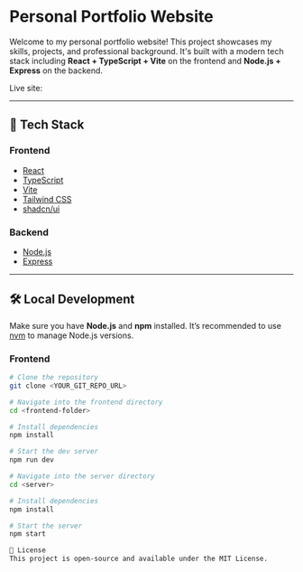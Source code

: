 # Personal Portfolio Website

Welcome to my personal portfolio website! This project showcases my skills, projects, and professional background. It's built with a modern tech stack including **React + TypeScript + Vite** on the frontend and **Node.js + Express** on the backend.

Live site: 

---

## 🚀 Tech Stack

### Frontend
- [React](https://reactjs.org/)
- [TypeScript](https://www.typescriptlang.org/)
- [Vite](https://vitejs.dev/)
- [Tailwind CSS](https://tailwindcss.com/)
- [shadcn/ui](https://ui.shadcn.com/)

### Backend
- [Node.js](https://nodejs.org/)
- [Express](https://expressjs.com/)

---

## 🛠️ Local Development

Make sure you have **Node.js** and **npm** installed. It’s recommended to use [nvm](https://github.com/nvm-sh/nvm#installing-and-updating) to manage Node.js versions.

### Frontend

```bash
# Clone the repository
git clone <YOUR_GIT_REPO_URL>

# Navigate into the frontend directory
cd <frontend-folder>

# Install dependencies
npm install

# Start the dev server
npm run dev

# Navigate into the server directory
cd <server>

# Install dependencies
npm install

# Start the server
npm start

📄 License
This project is open-source and available under the MIT License.
